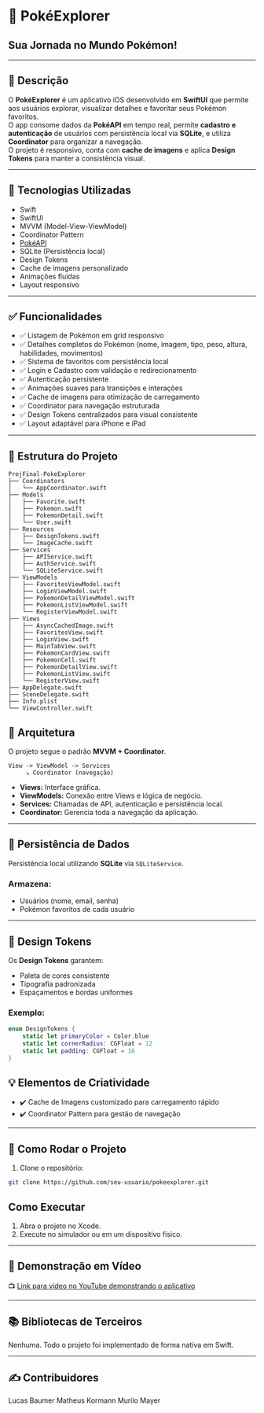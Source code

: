 # 📱 PokéExplorer
## Sua Jornada no Mundo Pokémon!

---

## 🎯 Descrição
O **PokéExplorer** é um aplicativo iOS desenvolvido em **SwiftUI** que permite aos usuários explorar, visualizar detalhes e favoritar seus Pokémon favoritos.  
O app consome dados da **PokéAPI** em tempo real, permite **cadastro e autenticação** de usuários com persistência local via **SQLite**, e utiliza **Coordinator** para organizar a navegação.  
O projeto é responsivo, conta com **cache de imagens** e aplica **Design Tokens** para manter a consistência visual.

---

## 🔗 Tecnologias Utilizadas
- Swift
- SwiftUI
- MVVM (Model-View-ViewModel)
- Coordinator Pattern
- [PokéAPI](https://pokeapi.co)
- SQLite (Persistência local)
- Design Tokens
- Cache de imagens personalizado
- Animações fluidas
- Layout responsivo

---

## ✅ Funcionalidades
- ✅ Listagem de Pokémon em grid responsivo
- ✅ Detalhes completos do Pokémon (nome, imagem, tipo, peso, altura, habilidades, movimentos)
- ✅ Sistema de favoritos com persistência local
- ✅ Login e Cadastro com validação e redirecionamento
- ✅ Autenticação persistente
- ✅ Animações suaves para transições e interações
- ✅ Cache de imagens para otimização de carregamento
- ✅ Coordinator para navegação estruturada
- ✅ Design Tokens centralizados para visual consistente
- ✅ Layout adaptável para iPhone e iPad

---

## 📂 Estrutura do Projeto

```plaintext
ProjFinal-PokeExplorer
├── Coordinators
│   └── AppCoordinator.swift
├── Models
│   ├── Favorite.swift
│   ├── Pokemon.swift
│   ├── PokemonDetail.swift
│   └── User.swift
├── Resources
│   ├── DesignTokens.swift
│   └── ImageCache.swift
├── Services
│   ├── APIService.swift
│   ├── AuthService.swift
│   └── SQLiteService.swift
├── ViewModels
│   ├── FavoritesViewModel.swift
│   ├── LoginViewModel.swift
│   ├── PokemonDetailViewModel.swift
│   ├── PokemonListViewModel.swift
│   └── RegisterViewModel.swift
├── Views
│   ├── AsyncCachedImage.swift
│   ├── FavoritesView.swift
│   ├── LoginView.swift
│   ├── MainTabView.swift
│   ├── PokemonCardView.swift
│   ├── PokemonCell.swift
│   ├── PokemonDetailView.swift
│   ├── PokemonListView.swift
│   └── RegisterView.swift
├── AppDelegate.swift
├── SceneDelegate.swift
├── Info.plist
└── ViewController.swift
```

## 🧩 Arquitetura

O projeto segue o padrão **MVVM + Coordinator**.

```plaintext
View -> ViewModel -> Services
     ↘ Coordinator (navegação)
```

- **Views:** Interface gráfica.
- **ViewModels:** Conexão entre Views e lógica de negócio.
- **Services:** Chamadas de API, autenticação e persistência local.
- **Coordinator:** Gerencia toda a navegação da aplicação.

---

## 💾 Persistência de Dados

Persistência local utilizando **SQLite** via `SQLiteService`.

### Armazena:
- Usuários (nome, email, senha)
- Pokémon favoritos de cada usuário

---

## 🎨 Design Tokens

Os **Design Tokens** garantem:
- Paleta de cores consistente
- Tipografia padronizada
- Espaçamentos e bordas uniformes

### Exemplo:
```swift
enum DesignTokens {
    static let primaryColor = Color.blue
    static let cornerRadius: CGFloat = 12
    static let padding: CGFloat = 16
}
```
## 💡 Elementos de Criatividade

- ✔️ Cache de Imagens customizado para carregamento rápido
- ✔️ Coordinator Pattern para gestão de navegação

---

## 🚀 Como Rodar o Projeto

1. Clone o repositório:
```bash
git clone https://github.com/seu-usuario/pokeexplorer.git
```
## Como Executar

1. Abra o projeto no Xcode.  
2. Execute no simulador ou em um dispositivo físico.

---

## 🎥 Demonstração em Vídeo

📺 [Link para vídeo no YouTube demonstrando o aplicativo](https://youtu.be/YU55UBCtpRc)

---

## 📚 Bibliotecas de Terceiros

Nenhuma. Todo o projeto foi implementado de forma nativa em Swift.

---

## ✍️ Contribuidores

Lucas Baumer
Matheus Kormann
Murilo Mayer

